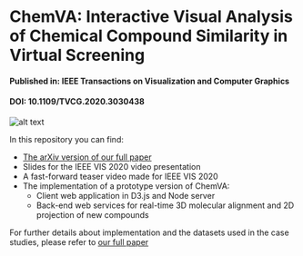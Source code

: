 # ChemVA: Interactive Visual Analysis of Chemical Compound Similarity in Virtual Screening #

#### Published in: IEEE Transactions on Visualization and Computer Graphics ####
#### DOI: 10.1109/TVCG.2020.3030438 ####

![alt text](https://github.com/VirginiaSabando/ChemVA/blob/master/teaser_image.jpeg?raw=true)


In this repository you can find:
* [The arXiv version of our full paper](https://arxiv.org/abs/2008.13150)
* Slides for the IEEE VIS 2020 video presentation
* A fast-forward teaser video made for IEEE VIS 2020
* The implementation of a prototype version of ChemVA:
	* Client web application in D3.js and Node server
	* Back-end web services for real-time 3D molecular alignment and 2D projection of new compounds

For further details about implementation and the datasets used in the case studies, please refer to [our full paper](https://arxiv.org/abs/2008.13150)
